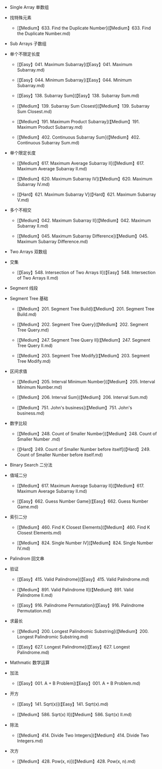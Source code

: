 *  Single Array 单数组

  *  找特殊元素

      *  [【Medium】633. Find the Duplicate Number](【Medium】633. Find the Duplicate Number.md)

*  Sub Arrays 子数组

  *   单个不限定长度

      *  [【Easy】041. Maximum Subarray](【Easy】041. Maximum Subarray.md)

      *  [【Easy】044. Minimum Subarray](【Easy】044. Minimum Subarray.md)

      *  [【Easy】138. Subarray Sum](【Easy】138. Subarray Sum.md)

      *  [【Medium】139. Subarray Sum Closest](【Medium】139. Subarray Sum Closest.md)

      *  [【Medium】191. Maximum Product Subarray](【Medium】191. Maximum Product Subarray.md)

      *  [【Medium】402. Continuous Subarray Sum](【Medium】402. Continuous Subarray Sum.md)

  *   单个限定长度

      *  [【Medium】617. Maximum Average Subarray II](【Medium】617. Maximum Average Subarray II.md)

      *  [【Medium】620. Maximum Subarray IV](【Medium】620. Maximum Subarray IV.md)

      *  [【Hard】621. Maximum Subarray V](【Hard】621. Maximum Subarray V.md)

  *   多个不相交

      *  [【Medium】042. Maximum Subarray II](【Medium】042. Maximum Subarray II.md)

      *  [【Medium】045. Maximum Subarray Difference](【Medium】045. Maximum Subarray Difference.md)

*  Two Arrays 双数组

  *  交集

      *  [【Easy】548. Intersection of Two Arrays II](【Easy】548. Intersection of Two Arrays II.md)

*  Segment 线段

  *  Segment Tree 基础

      *  [【Medium】201. Segment Tree Build](【Medium】201. Segment Tree Build.md)

      *  [【Medium】202. Segment Tree Query](【Medium】202. Segment Tree Query.md)

      *  [【Medium】247. Segment Tree Query II](【Medium】247. Segment Tree Query II.md)

      *  [【Medium】203. Segment Tree Modify](【Medium】203. Segment Tree Modify.md)

  *  区间求值

      *  [【Medium】205. Interval Minimum Number](【Medium】205. Interval Minimum Number.md)

      *  [【Medium】206. Interval Sum](【Medium】206. Interval Sum.md)

      *  [【Medium】751. John's business](【Medium】751. John's business.md)

  *  数字比较

      *  [【Medium】248. Count of Smaller Number](【Medium】248. Count of Smaller Number .md)

      *  [【Hard】249. Count of Smaller Number before itself](【Hard】249. Count of Smaller Number before itself.md)


*  Binary Search 二分法

  *  值域二分

      *  [【Medium】617. Maximum Average Subarray II](【Medium】617. Maximum Average Subarray II.md)

      *  [【Easy】662. Guess Number Game](【Easy】662. Guess Number Game.md)

  *  索引二分

      *   [【Medium】460. Find K Closest Elements](【Medium】460. Find K Closest Elements.md)

      *   [【Medium】824. Single Number IV](【Medium】824. Single Number IV.md)

*  Palindrom 回文串

  *  验证

      *  [【Easy】415. Valid Palindrome](【Easy】415. Valid Palindrome.md)

      *  [【Medium】891. Valid Palindrome II](【Medium】891. Valid Palindrome II.md)

      *  [【Easy】916. Palindrome Permutation](【Easy】916. Palindrome Permutation.md)

  *  求最长
  
      *  [【Medium】200. Longest Palindromic Substring](【Medium】200. Longest Palindromic Substring.md)

      *  [【Easy】627. Longest Palindrome](【Easy】627. Longest Palindrome.md)


*  Mathmatic 数学运算

  *  加法

      *  [【Easy】001. A + B Problem](【Easy】001. A + B Problem.md)

  *  开方

      *  [【Easy】141. Sqrt(x)](【Easy】141. Sqrt(x).md)

      *  [【Medium】586. Sqrt(x) II](【Medium】586. Sqrt(x) II.md)

  *  除法

      *  [【Medium】414. Divide Two Integers](【Medium】414. Divide Two Integers.md)

  *  次方

      *  [【Medium】428. Pow(x, n)](【Medium】428. Pow(x, n).md)



